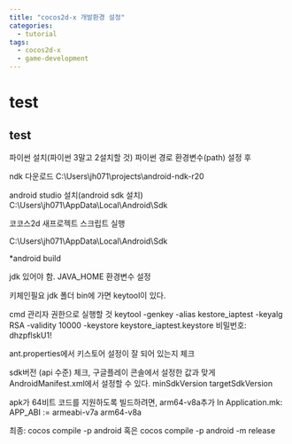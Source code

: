 ```yaml
---
title: "cocos2d-x 개발환경 설정"
categories:
  - tutorial
tags:
  - cocos2d-x
  - game-development
---
```


# test
## test

파이썬 설치(파이썬 3말고 2설치할 것)
파이썬 경로 환경변수(path) 설정 후

ndk 다운로드
C:\Users\jh071\projects\android-ndk-r20

android studio 설치(android sdk 설치)
C:\Users\jh071\AppData\Local\Android\Sdk

코코스2d 새프로젝트 스크립트 실행

C:\Users\jh071\AppData\Local\Android\Sdk


*android build

jdk 있어야 함.
JAVA_HOME 환경변수 설정

키체인필요
jdk 폴더 bin에 가면 keytool이 있다.

cmd 관리자 권한으로 실행할 것
keytool -genkey -alias kestore_iaptest -keyalg RSA -validity 10000 -keystore keystore_iaptest.keystore
비밀번호: dhzpflskU1!

ant.properties에서 키스토어 설정이 잘 되어 있는지 체크

sdk버전 (api 수준) 체크, 구글플레이 콘솔에서 설정한 값과 맞게
AndroidManifest.xml에서 설정할 수 있다.
minSdkVersion
targetSdkVersion

apk가 64비트 코드를 지원하도록 빌드하려면, arm64-v8a추가
In Application.mk:
APP_ABI := armeabi-v7a arm64-v8a


최종:
cocos compile -p android 
혹은
cocos compile -p android -m release

